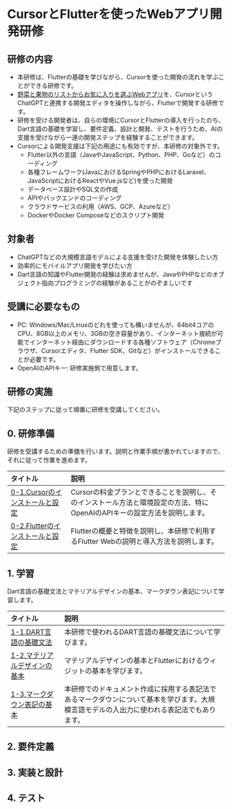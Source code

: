 # CursorとFlutterを使ったWebアプリ開発研修

## 研修の内容
- 本研修は、Flutterの基礎を学びながら、Cursorを使った開発の流れを学ぶことができる研修です。
- [野菜と果物のリストからお気に入りを選ぶWebアプリ](https://david3080.github.io/favapp/index.html)を、CursorというChatGPTと連携する開発エディタを操作しながら、Flutterで開発する研修です。
- 研修を受ける開発者は、自らの環境にCursorとFlutterの導入を行ったのち、Dart言語の基礎を学習し、要件定義、設計と開発、テストを行うため、AIの支援を受けながら一連の開発ステップを経験することができます。
- Cursorによる開発支援は下記の用途にも有効ですが、本研修の対象外です。
    - Flutter以外の言語（JavaやJavaScript、Python、PHP、Goなど）のコーディング
    - 各種フレームワーク(JavaにおけるSpringやPHPにおけるLaravel、JavaScriptにおけるReactやVue.jsなど)を使った開発
    - データベース設計やSQL文の作成
    - APIやバックエンドのコーディング
    - クラウドサービスの利用（AWS、GCP、Azureなど）
    - DockerやDocker Composeなどのスクリプト開発

## 対象者
- ChatGPTなどの大規模言語モデルによる支援を受けた開発を体験したい方
- 効率的にモバイルアプリ開発を学びたい方
- Dart言語の知識やFlutter開発の経験は求めませんが、JavaやPHPなどのオブジェクト指向プログラミングの経験があることがのぞましいです

## 受講に必要なもの
- PC: Windows/Mac/Linuxのどれを使っても構いませんが、64bit4コアのCPU、8GB以上のメモリ、3GBの空き容量があり、インターネット接続が可能でインターネット経由にダウンロードする各種ソフトウェア（Chromeブラウザ、Cursorエディタ、Flutter SDK、Gitなど）がインストールできることが必要です。
- OpenAIのAPIキー: 研修実施側で用意します。

## 研修の実施
下記のステップに従って順番に研修を受講してください。

## 0. 研修準備
研修を受講するための準備を行います。説明と作業手順が書かれていますので、それに従って作業を進めます。

| タイトル                        | 説明    |
|:--------------------------------|:---------|
| [0-1.Cursorのインストールと設定](./docs/md/0_PREPARE/0-1_CURSOR.md) | Cursorの料金プランとできることを説明し、そのインストール方法と環境設定の方法、特にOpenAIのAPIキーの設定方法を説明します。  |
| [0-2.Flutterのインストールと設定](./docs/md/0_PREPARE/0-2_FLUTTER.md) | Flutterの概要と特徴を説明し、本研修で利用するFlutter Webの説明と導入方法を説明します。 |

## 1. 学習
Dart言語の基礎文法とマテリアルデザインの基本、マークダウン表記について学習します。

| タイトル                        | 説明    |
|:--------------------------------|:---------|
| [1-1.DART言語の基礎文法](./docs/md/1_STUDY/1-1_DART.md) | 本研修で使われるDART言語の基礎文法について学びます。 |
| [1-2.マテリアルデザインの基本](./docs/md/1_STUDY/1-2_MATERIAL.md) | マテリアルデザインの基本とFlutterにおけるウィジットの基本を学びます。 |
| [1-3.マークダウン表記の基本](./docs/md/1_STUDY/1-3_MARKDOWN.md) | 本研修でのドキュメント作成に採用する表記法であるマークダウンについて基本を学びます。大規模言語モデルの入出力に使われる表記法でもあります。 |

## 2. 要件定義


## 3. 実装と設計


## 4. テスト

